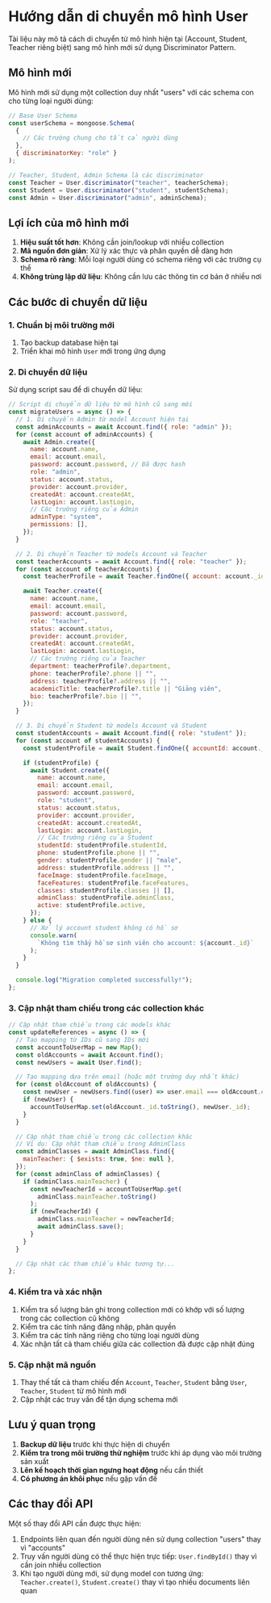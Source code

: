 # Hướng dẫn di chuyển mô hình User

Tài liệu này mô tả cách di chuyển từ mô hình hiện tại (Account, Student, Teacher riêng biệt) sang mô hình mới sử dụng Discriminator Pattern.

## Mô hình mới

Mô hình mới sử dụng một collection duy nhất "users" với các schema con cho từng loại người dùng:

```javascript
// Base User Schema
const userSchema = mongoose.Schema(
  {
    // Các trường chung cho tất cả người dùng
  },
  { discriminatorKey: "role" }
);

// Teacher, Student, Admin Schema là các discriminator
const Teacher = User.discriminator("teacher", teacherSchema);
const Student = User.discriminator("student", studentSchema);
const Admin = User.discriminator("admin", adminSchema);
```

## Lợi ích của mô hình mới

1. **Hiệu suất tốt hơn**: Không cần join/lookup với nhiều collection
2. **Mã nguồn đơn giản**: Xử lý xác thực và phân quyền dễ dàng hơn
3. **Schema rõ ràng**: Mỗi loại người dùng có schema riêng với các trường cụ thể
4. **Không trùng lặp dữ liệu**: Không cần lưu các thông tin cơ bản ở nhiều nơi

## Các bước di chuyển dữ liệu

### 1. Chuẩn bị môi trường mới

1. Tạo backup database hiện tại
2. Triển khai mô hình `User` mới trong ứng dụng

### 2. Di chuyển dữ liệu

Sử dụng script sau để di chuyển dữ liệu:

```javascript
// Script di chuyển dữ liệu từ mô hình cũ sang mới
const migrateUsers = async () => {
  // 1. Di chuyển Admin từ model Account hiện tại
  const adminAccounts = await Account.find({ role: "admin" });
  for (const account of adminAccounts) {
    await Admin.create({
      name: account.name,
      email: account.email,
      password: account.password, // Đã được hash
      role: "admin",
      status: account.status,
      provider: account.provider,
      createdAt: account.createdAt,
      lastLogin: account.lastLogin,
      // Các trường riêng của Admin
      adminType: "system",
      permissions: [],
    });
  }

  // 2. Di chuyển Teacher từ models Account và Teacher
  const teacherAccounts = await Account.find({ role: "teacher" });
  for (const account of teacherAccounts) {
    const teacherProfile = await Teacher.findOne({ account: account._id });

    await Teacher.create({
      name: account.name,
      email: account.email,
      password: account.password,
      role: "teacher",
      status: account.status,
      provider: account.provider,
      createdAt: account.createdAt,
      lastLogin: account.lastLogin,
      // Các trường riêng của Teacher
      department: teacherProfile?.department,
      phone: teacherProfile?.phone || "",
      address: teacherProfile?.address || "",
      academicTitle: teacherProfile?.title || "Giảng viên",
      bio: teacherProfile?.bio || "",
    });
  }

  // 3. Di chuyển Student từ models Account và Student
  const studentAccounts = await Account.find({ role: "student" });
  for (const account of studentAccounts) {
    const studentProfile = await Student.findOne({ accountId: account._id });

    if (studentProfile) {
      await Student.create({
        name: account.name,
        email: account.email,
        password: account.password,
        role: "student",
        status: account.status,
        provider: account.provider,
        createdAt: account.createdAt,
        lastLogin: account.lastLogin,
        // Các trường riêng của Student
        studentId: studentProfile.studentId,
        phone: studentProfile.phone || "",
        gender: studentProfile.gender || "male",
        address: studentProfile.address || "",
        faceImage: studentProfile.faceImage,
        faceFeatures: studentProfile.faceFeatures,
        classes: studentProfile.classes || [],
        adminClass: studentProfile.adminClass,
        active: studentProfile.active,
      });
    } else {
      // Xử lý account student không có hồ sơ
      console.warn(
        `Không tìm thấy hồ sơ sinh viên cho account: ${account._id}`
      );
    }
  }

  console.log("Migration completed successfully!");
};
```

### 3. Cập nhật tham chiếu trong các collection khác

```javascript
// Cập nhật tham chiếu trong các models khác
const updateReferences = async () => {
  // Tạo mapping từ IDs cũ sang IDs mới
  const accountToUserMap = new Map();
  const oldAccounts = await Account.find();
  const newUsers = await User.find();

  // Tạo mapping dựa trên email (hoặc một trường duy nhất khác)
  for (const oldAccount of oldAccounts) {
    const newUser = newUsers.find((user) => user.email === oldAccount.email);
    if (newUser) {
      accountToUserMap.set(oldAccount._id.toString(), newUser._id);
    }
  }

  // Cập nhật tham chiếu trong các collection khác
  // Ví dụ: Cập nhật tham chiếu trong AdminClass
  const adminClasses = await AdminClass.find({
    mainTeacher: { $exists: true, $ne: null },
  });
  for (const adminClass of adminClasses) {
    if (adminClass.mainTeacher) {
      const newTeacherId = accountToUserMap.get(
        adminClass.mainTeacher.toString()
      );
      if (newTeacherId) {
        adminClass.mainTeacher = newTeacherId;
        await adminClass.save();
      }
    }
  }

  // Cập nhật các tham chiếu khác tương tự...
};
```

### 4. Kiểm tra và xác nhận

1. Kiểm tra số lượng bản ghi trong collection mới có khớp với số lượng trong các collection cũ không
2. Kiểm tra các tính năng đăng nhập, phân quyền
3. Kiểm tra các tính năng riêng cho từng loại người dùng
4. Xác nhận tất cả tham chiếu giữa các collection đã được cập nhật đúng

### 5. Cập nhật mã nguồn

1. Thay thế tất cả tham chiếu đến `Account`, `Teacher`, `Student` bằng `User`, `Teacher`, `Student` từ mô hình mới
2. Cập nhật các truy vấn để tận dụng schema mới

## Lưu ý quan trọng

1. **Backup dữ liệu** trước khi thực hiện di chuyển
2. **Kiểm tra trong môi trường thử nghiệm** trước khi áp dụng vào môi trường sản xuất
3. **Lên kế hoạch thời gian ngưng hoạt động** nếu cần thiết
4. **Có phương án khôi phục** nếu gặp vấn đề

## Các thay đổi API

Một số thay đổi API cần được thực hiện:

1. Endpoints liên quan đến người dùng nên sử dụng collection "users" thay vì "accounts"
2. Truy vấn người dùng có thể thực hiện trực tiếp: `User.findById()` thay vì cần join nhiều collection
3. Khi tạo người dùng mới, sử dụng model con tương ứng: `Teacher.create()`, `Student.create()` thay vì tạo nhiều documents liên quan

